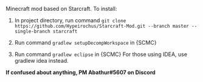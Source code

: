 Minecraft mod based on Starcraft. To install:  

1. In project directory, run command `git clone https://github.com/Hypeirochus/Starcraft-Mod.git --branch master --single-branch starcraft`  

2. Run command `gradlew setupDecompWorkspace` in {SCMC}  

3. Run command `gradlew eclipse` in {SCMC} For those using IDEA, use gradlew idea instead.

**If confused about anything, PM Abathur#5607 on Discord**
